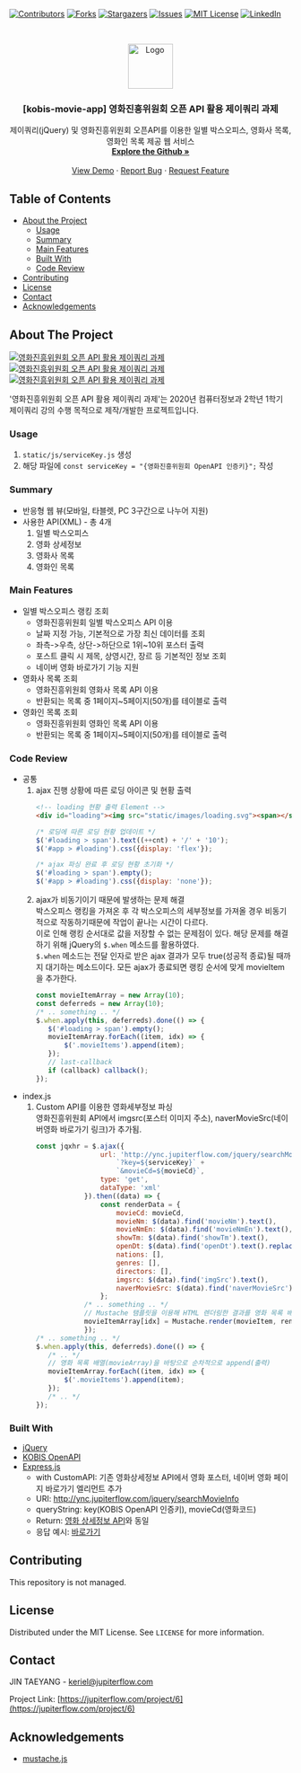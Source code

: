 <!--
*** Thanks for checking out this README Template. If you have a suggestion that would
*** make this better, please fork the repo and create a pull request or simply open
*** an issue with the tag "enhancement".
*** Thanks again! Now go create something AMAZING! :D
-->


<!-- PROJECT SHIELDS -->
<!--
*** I'm using markdown "reference style" links for readability.
*** Reference links are enclosed in brackets [ ] instead of parentheses ( ).
*** See the bottom of this document for the declaration of the reference variables
*** for contributors-url, forks-url, etc. This is an optional, concise syntax you may use.
*** https://www.markdownguide.org/basic-syntax/#reference-style-links
-->
[![Contributors][contributors-shield]][contributors-url]
[![Forks][forks-shield]][forks-url]
[![Stargazers][stars-shield]][stars-url]
[![Issues][issues-shield]][issues-url]
[![MIT License][license-shield]][license-url]
[![LinkedIn][linkedin-shield]][linkedin-url]



<!-- PROJECT LOGO -->
<br />
<p align="center">
  <a href="https://github.com/960813/jquery-kobis-app">
    <img src="https://github.com/960813/jquery-kobis-app/blob/master/_data/README.png?raw=true" alt="Logo" width="80" height="80">
  </a>

  <h3 align="center">[kobis-movie-app] 영화진흥위원회 오픈 API 활용 제이쿼리 과제</h3>

  <p align="center">
    제이쿼리(jQuery) 및 영화진흥위원회 오픈API를 이용한 일별 박스오피스, 영화사 목록, 영화인 목록 제공 웹 서비스
    <br />
    <a href="https://github.com/960813/jquery-kobis-app"><strong>Explore the Github »</strong></a>
    <br />
    <br />
    <a href="http://ync.jupiterflow.com/movie/">View Demo</a>
    ·
    <a href="https://github.com/960813/jquery-kobis-app/issues">Report Bug</a>
    ·
    <a href="https://github.com/960813/jquery-kobis-app/issues">Request Feature</a>
  </p>
</p>


<!-- TABLE OF CONTENTS -->
## Table of Contents

* [About the Project](#about-the-project)
  * [Usage](#usage)
  * [Summary](#summary)
  * [Main Features](#main-features)
  * [Built With](#built-with)
  * [Code Review](#code-review)
* [Contributing](#contributing)
* [License](#license)
* [Contact](#contact)
* [Acknowledgements](#acknowledgements)



<!-- ABOUT THE PROJECT -->
## About The Project
[![영화진흥위원회 오픈 API 활용 제이쿼리 과제][product-screenshot-1]](https://jupiterflow.com/project/6)
[![영화진흥위원회 오픈 API 활용 제이쿼리 과제][product-screenshot-2]](https://jupiterflow.com/project/6)
[![영화진흥위원회 오픈 API 활용 제이쿼리 과제][product-screenshot-3]](https://jupiterflow.com/project/6)

'영화진흥위원회 오픈 API 활용 제이쿼리 과제'는 2020년 컴퓨터정보과 2학년 1학기 제이쿼리 강의 수행 목적으로 제작/개발한 프로젝트입니다. 

### Usage
1. `static/js/serviceKey.js` 생성
2. 해당 파일에 `const serviceKey = "{영화진흥위원회 OpenAPI 인증키}";` 작성

### Summary
* 반응형 웹 뷰(모바일, 타블렛, PC 3구간으로 나누어 지원)
* 사용한 API(XML) - 총 4개
    1. 일별 박스오피스
    2. 영화 상세정보
    3. 영화사 목록
    4. 영화인 목록

### Main Features
* 일별 박스오피스 랭킹 조회
    * 영화진흥위원회 일별 박스오피스 API 이용 
    * 날짜 지정 가능, 기본적으로 가장 최신 데이터를 조회
    * 좌측->우측, 상단->하단으로 1위~10위 포스터 출력
    * 포스트 클릭 시 제목, 상영시간, 장르 등 기본적인 정보 조회
    * 네이버 영화 바로가기 기능 지원
* 영화사 목록 조회
    * 영화진흥위원회 영화사 목록 API 이용
    * 반환되는 목록 중 1페이지~5페이지(50개)를 테이블로 출력
* 영화인 목록 조회
    * 영화진흥위원회 영화인 목록 API 이용
    * 반환되는 목록 중 1페이지~5페이지(50개)를 테이블로 출력
      
### Code Review
* 공통
    1. ajax 진행 상황에 따른 로딩 아이콘 및 현황 출력
        ```html
        <!-- loading 현황 출력 Element -->
        <div id="loading"><img src="static/images/loading.svg"><span></span></div>
        ```
        ```javascript
        /* 로딩에 따른 로딩 현황 업데이트 */
        $('#loading > span').text((++cnt) + '/' + '10');
        $('#app > #loading').css({display: 'flex'});
       
        /* ajax 파싱 완료 후 로딩 현황 초기화 */
        $('#loading > span').empty();
        $('#app > #loading').css({display: 'none'});
        ```
    2. ajax가 비동기이기 때문에 발생하는 문제 해결  
        박스오피스 랭킹을 가져온 후 각 박스오피스의 세부정보를 가져올 경우 비동기적으로 작동하기때문에 작업이 끝나는 시간이 다르다.  
        이로 인해 랭킹 순서대로 값을 저장할 수 없는 문제점이 있다. 해당 문제를 해결하기 위해 jQuery의 `$.when` 메소드를 활용하였다.  
        `$.when` 메소드는 전달 인자로 받은 ajax 결과가 모두 true(성공적 종료)될 때까지 대기하는 메소드이다. 모든 ajax가 종료되면 랭킹 순서에 맞게 movieItem을 추가한다.
        ```javascript
        const movieItemArray = new Array(10);
        const deferreds = new Array(10);
        /* .. something .. */
        $.when.apply(this, deferreds).done(() => {
           $('#loading > span').empty();
           movieItemArray.forEach((item, idx) => {
               $('.movieItems').append(item);
           });
           // last-callback
           if (callback) callback();
        });
        ```
* index.js
    1. Custom API를 이용한 영화세부정보 파싱  
        영화진흥위원회 API에서 imgsrc(포스터 이미지 주소), naverMovieSrc(네이버영화 바로가기 링크)가 추가됨.
        ```javascript
        const jqxhr = $.ajax({
                        url: 'http://ync.jupiterflow.com/jquery/searchMovieInfo' +
                            `?key=${serviceKey}` +
                            `&movieCd=${movieCd}`,
                        type: 'get',
                        dataType: 'xml'
                    }).then((data) => {
                        const renderData = {
                            movieCd: movieCd,
                            movieNm: $(data).find('movieNm').text(),
                            movieNmEn: $(data).find('movieNmEn').text(),
                            showTm: $(data).find('showTm').text(),
                            openDt: $(data).find('openDt').text().replace(/(\d{4})(\d{2})(\d{2})/g, '$1년 $2월 $3일'),
                            nations: [],
                            genres: [],
                            directors: [],
                            imgsrc: $(data).find('imgSrc').text(),
                            naverMovieSrc: $(data).find('naverMovieSrc').text()
                        };
                    /* .. something .. */
                    // Mustache 탬플릿을 이용해 HTML 렌더링한 결과를 영화 목록 배열에 순위에 맞게끔 저장
                    movieItemArray[idx] = Mustache.render(movieItem, renderData);
                    });
        /* .. something .. */
        $.when.apply(this, deferreds).done(() => {
           /* .. */
           // 영화 목록 배열(movieArray)을 바탕으로 순차적으로 append(출력)
           movieItemArray.forEach((item, idx) => {
               $('.movieItems').append(item);
           });
           /* .. */
        });
        ```
       
### Built With
* [jQuery](https://jquery.com/)
* [KOBIS OpenAPI](http://www.kobis.or.kr/kobisopenapi/homepg/apiservice/searchServiceInfo.do)
* [Express.js](https://expressjs.com/)
    * with CustomAPI: 기존 영화상세정보 API에서 영화 포스터, 네이버 영화 페이지 바로가기 엘리먼트 추가
    * URI: http://ync.jupiterflow.com/jquery/searchMovieInfo
    * queryString: key(KOBIS OpenAPI 인증키), movieCd(영화코드)
    * Return: [영화 상세정보 API](http://www.kobis.or.kr/kobisopenapi/homepg/apiservice/searchServiceInfo.do)와 동일
    * 응답 예시: [바로가기](http://ync.jupiterflow.com/jquery/searchMovieInfo?key=430156241533f1d058c603178cc3ca0e&movieCd=20124079)

<!-- CONTRIBUTING -->
## Contributing
This repository is not managed.

<!-- LICENSE -->
## License
Distributed under the MIT License. See `LICENSE` for more information.

<!-- CONTACT -->
## Contact
JIN TAEYANG - keriel@jupiterflow.com

Project Link: [https://jupiterflow.com/project/6](https://jupiterflow.com/project/6)

<!-- ACKNOWLEDGEMENTS -->
## Acknowledgements
* [mustache.js](https://mustache.github.io/)


<!-- MARKDOWN LINKS & IMAGES -->
<!-- https://www.markdownguide.org/basic-syntax/#reference-style-links -->
[contributors-shield]: https://img.shields.io/github/contributors/960813/jquery-kobis-app?style=flat-square
[contributors-url]: https://github.com/960813/jquery-kobis-app/graphs/contributors

[forks-shield]: https://img.shields.io/github/forks/960813/jquery-kobis-app?style=flat-square
[forks-url]: https://github.com/960813/jquery-kobis-app/network/members

[stars-shield]: https://img.shields.io/github/stars/960813/jquery-kobis-app?style=flat-square
[stars-url]: https://github.com/960813/jquery-kobis-app/stargazers

[issues-shield]: https://img.shields.io/github/issues/960813/jquery-kobis-app?style=flat-square

[issues-url]: https://github.com/960813/jquery-kobis-app/issues

[license-shield]: https://img.shields.io/github/license/960813/jquery-kobis-app?style=flat-square
[license-url]: https://github.com/960813/jquery-kobis-app/blob/master/LICENSE.txt

[linkedin-shield]: https://img.shields.io/badge/-LinkedIn-black.svg?style=flat-square&logo=linkedin&colorB=555
[linkedin-url]: https://linkedin.com/in/jupiterflow

[product-screenshot-1]: https://github.com/960813/jquery-kobis-app/blob/master/_data/001.JPG?raw=true
[product-screenshot-2]: https://github.com/960813/jquery-kobis-app/blob/master/_data/002.JPG?raw=true
[product-screenshot-3]: https://github.com/960813/jquery-kobis-app/blob/master/_data/003.JPG?raw=true